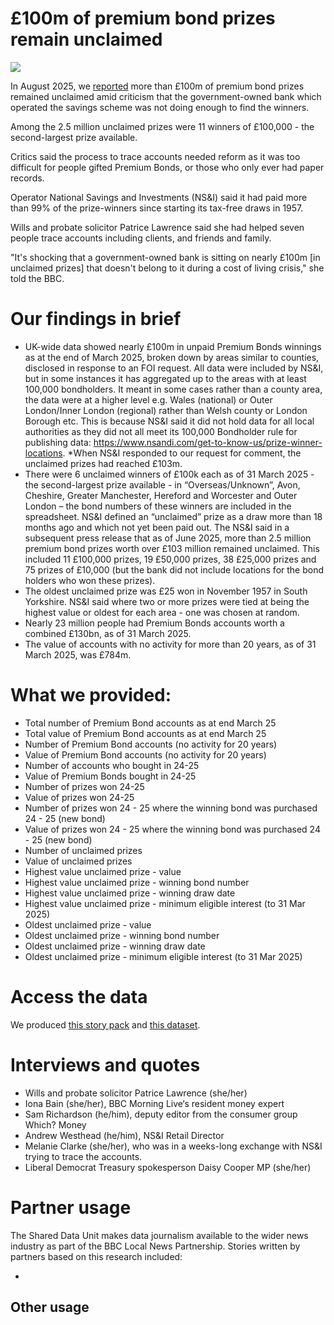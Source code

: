 # £100m of premium bond prizes remain unclaimed

![](https://ichef.bbci.co.uk/ace/standard/976/cpsprodpb/a886/live/ccc695d0-7134-11f0-af20-030418be2ca5.jpg.webp)

In August 2025, we [reported](https://www.bbc.co.uk/news/articles/ce3791ep6gko) more than £100m of premium bond prizes remained unclaimed amid criticism that the government-owned bank which operated the savings scheme was not doing enough to find the winners.

Among the 2.5 million unclaimed prizes were 11 winners of £100,000 - the second-largest prize available.

Critics said the process to trace accounts needed reform as it was too difficult for people gifted Premium Bonds, or those who only ever had paper records.

Operator National Savings and Investments (NS&I) said it had paid more than 99% of the prize-winners since starting its tax-free draws in 1957.

Wills and probate solicitor Patrice Lawrence said she had helped seven people trace accounts including clients, and friends and family.

"It's shocking that a government-owned bank is sitting on nearly £100m [in unclaimed prizes] that doesn't belong to it during a cost of living crisis," she told the BBC.

# Our findings in brief

- UK-wide data showed nearly £100m in unpaid Premium Bonds winnings as at the end of March 2025, broken down by areas similar to counties, disclosed in response to an FOI request. All data were included by NS&I, but in some instances it has aggregated up to the areas with at least 100,000 bondholders. It meant in some cases rather than a county area, the data were at a higher level e.g. Wales (national) or Outer London/Inner London (regional) rather than Welsh county or London Borough etc. This is because NS&I said it did not hold data for all local authorities as they did not all meet its 100,000 Bondholder rule for publishing data: https://www.nsandi.com/get-to-know-us/prize-winner-locations. *When NS&I responded to our request for comment, the unclaimed prizes had reached £103m.
- There were 6 unclaimed winners of £100k each as of 31 March 2025 - the second-largest prize available - in “Overseas/Unknown”, Avon, Cheshire, Greater Manchester, Hereford and Worcester and Outer London – the bond numbers of these winners are included in the spreadsheet. NS&I defined an “unclaimed” prize as a draw more than 18 months ago and which not yet been paid out. The NS&I said in a subsequent press release that as of June 2025, more than 2.5 million premium bond prizes worth over £103 million remained unclaimed. This included 11 £100,000 prizes, 19 £50,000 prizes, 38 £25,000 prizes and 75 prizes of £10,000 (but the bank did not include locations for the bond holders who won these prizes).
- The oldest unclaimed prize was £25 won in November 1957 in South Yorkshire. NS&I said where two or more prizes were tied at being the highest value or oldest for each area - one was chosen at random.
- Nearly 23 million people had Premium Bonds accounts worth a combined £130bn, as of 31 March 2025.
- The value of accounts with no activity for more than 20 years, as of 31 March 2025, was £784m.

# What we provided:

- Total number of Premium Bond accounts as at end March 25
- Total value of Premium Bond accounts as at end March 25	
- Number of Premium Bond accounts (no activity for 20 years)
- Value of Premium Bond accounts (no activity for 20 years)
- Number of accounts who bought in 24-25
- Value of Premium Bonds bought in 24-25	 
- Number of prizes won 24-25	
- Value of prizes won 24-25
- Number of prizes won 24 - 25 where the winning bond was purchased 24 - 25 (new bond)	
- Value of prizes won 24 - 25 where the winning bond was purchased 24 - 25 (new bond)	 
- Number of unclaimed prizes	
- Value of unclaimed prizes
- Highest value unclaimed prize - value
- Highest value unclaimed prize - winning bond number
- Highest value unclaimed prize - winning draw date
- Highest value unclaimed prize - minimum eligible interest (to 31 Mar 2025)
- Oldest unclaimed prize - value
- Oldest unclaimed prize - winning bond number
- Oldest unclaimed prize - winning draw date
- Oldest unclaimed prize - minimum eligible interest  (to 31 Mar 2025)

# Access the data

We produced [this story pack](https://docs.google.com/document/d/1xur5PySsEQ6g3xlxWmCQWPO-mWyoNGJFqGEDXLI9Lqo/edit?usp=sharing) and [this dataset](https://docs.google.com/spreadsheets/d/1balIHAUh5H5CDj1GjH2P9yfNZZGzirZI/edit?usp=sharing&ouid=106245216815731294258&rtpof=true&sd=true).

# Interviews and quotes

- Wills and probate solicitor Patrice Lawrence (she/her)
- Iona Bain (she/her), BBC Morning Live‘s resident money expert
- Sam Richardson (he/him), deputy editor from the consumer group Which? Money
- Andrew Westhead (he/him), NS&I Retail Director
- Melanie Clarke (she/her), who was in a weeks-long exchange with NS&I trying to trace the accounts.
- Liberal Democrat Treasury spokesperson Daisy Cooper MP (she/her)

# Partner usage

The Shared Data Unit makes data journalism available to the wider news industry as part of the BBC Local News Partnership. Stories written by partners based on this research included:

- 

## Other usage


